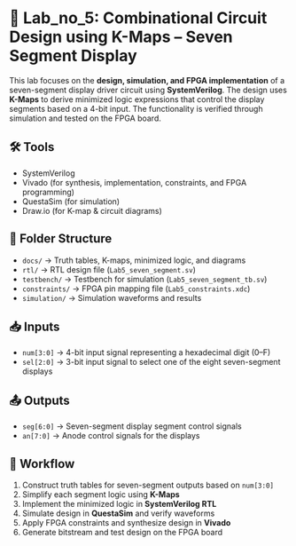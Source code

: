 # 📌 Lab_no_5: Combinational Circuit Design using K-Maps – Seven Segment Display  

This lab focuses on the **design, simulation, and FPGA implementation** of a seven-segment display driver circuit using **SystemVerilog**. The design uses **K-Maps** to derive minimized logic expressions that control the display segments based on a 4-bit input. The functionality is verified through simulation and tested on the FPGA board.  

## 🛠 Tools  
- SystemVerilog  
- Vivado (for synthesis, implementation, constraints, and FPGA programming)  
- QuestaSim (for simulation)  
- Draw.io (for K-map & circuit diagrams)  

## 📂 Folder Structure  
- `docs/` → Truth tables, K-maps, minimized logic, and diagrams  
- `rtl/` → RTL design file (`Lab5_seven_segment.sv`)  
- `testbench/` → Testbench for simulation (`Lab5_seven_segment_tb.sv`)  
- `constraints/` → FPGA pin mapping file (`Lab5_constraints.xdc`)  
- `simulation/` → Simulation waveforms and results  

## 📥 Inputs  
- `num[3:0]` → 4-bit input signal representing a hexadecimal digit (0–F)  
- `sel[2:0]` → 3-bit input signal to select one of the eight seven-segment displays  

## 📤 Outputs  
- `seg[6:0]` → Seven-segment display segment control signals  
- `an[7:0]` → Anode control signals for the displays  

## 🚀 Workflow  
1. Construct truth tables for seven-segment outputs based on `num[3:0]`  
2. Simplify each segment logic using **K-Maps**  
3. Implement the minimized logic in **SystemVerilog RTL**  
4. Simulate design in **QuestaSim** and verify waveforms  
5. Apply FPGA constraints and synthesize design in **Vivado**  
6. Generate bitstream and test design on the FPGA board  

